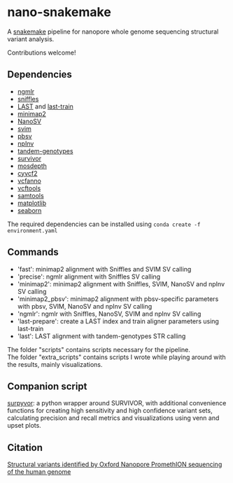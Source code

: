 # nano-snakemake

A [snakemake](https://snakemake.readthedocs.io/en/stable/) pipeline for nanopore whole genome sequencing structural variant analysis.

Contributions welcome!

## Dependencies

 - [ngmlr](https://github.com/philres/ngmlr)
 - [sniffles](https://github.com/fritzsedlazeck/Sniffles)
 - [LAST](https://github.com/mcfrith/last-rna/blob/master/last-long-reads.md) and [last-train](http://last.cbrc.jp/doc/last-train.html)
 - [minimap2](https://github.com/lh3/minimap2)
 - [NanoSV](https://github.com/mroosmalen/nanosv)
 - [svim](https://github.com/eldariont/svim)
 - [pbsv](https://github.com/PacificBiosciences/pbsv)
 - [npInv](https://github.com/haojingshao/npInv)
 - [tandem-genotypes](https://github.com/mcfrith/tandem-genotypes)
 - [survivor](https://github.com/fritzsedlazeck/SURVIVOR)
 - [mosdepth](https://github.com/brentp/mosdepth)
 - [cyvcf2](https://github.com/brentp/cyvcf2)
 - [vcfanno](https://github.com/brentp/vcfanno)
 - [vcftools](https://vcftools.github.io/index.html)
 - [samtools](https://github.com/samtools/samtools)
 - [matplotlib](https://github.com/matplotlib/matplotlib)
 - [seaborn](https://github.com/mwaskom/seaborn)

The required dependencies can be installed using `conda create -f environment.yaml`

## Commands
 - 'fast': minimap2 alignment with Sniffles and SVIM SV calling
 - 'precise': ngmlr alignment with Sniffles SV calling
 - 'minimap2': minimap2 alignment with Sniffles, SVIM, NanoSV and npInv SV calling
 - 'minimap2_pbsv': minimap2 alignment with pbsv-specific parameters with pbsv, SVIM, NanoSV and npInv SV calling
 - 'ngmlr': ngmlr with Sniffles, NanoSV, SVIM and npInv SV calling
 - 'last-prepare': create a LAST index and train aligner parameters using last-train
 - 'last': LAST alignment with tandem-genotypes STR calling

The folder "scripts" contains scripts necessary for the pipeline.   
The folder "extra_scripts" contains scripts I wrote while playing around with the results, mainly visualizations.

## Companion script
[surpyvor](https://github.com/wdecoster/surpyvor): a python wrapper around SURVIVOR, with additional convenience functions for creating high sensitivity and high confidence variant sets, calculating precision and recall metrics and visualizations using venn and upset plots.

## Citation
[Structural variants identified by Oxford Nanopore PromethION sequencing of the human genome](https://www.biorxiv.org/content/10.1101/434118v2)
